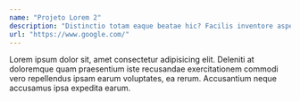 ```yaml
---
name: "Projeto Lorem 2"
description: "Distinctio totam eaque beatae hic? Facilis inventore aspernatur quis quod eius consectetur quia suscipit magnam, facere eum totam, amet quisquam?"
url: "https://www.google.com/"
---
```


Lorem ipsum dolor sit, amet consectetur adipisicing elit. Deleniti at doloremque quam praesentium iste recusandae exercitationem commodi vero repellendus ipsam earum voluptates, ea rerum. Accusantium neque accusamus ipsa expedita earum.
